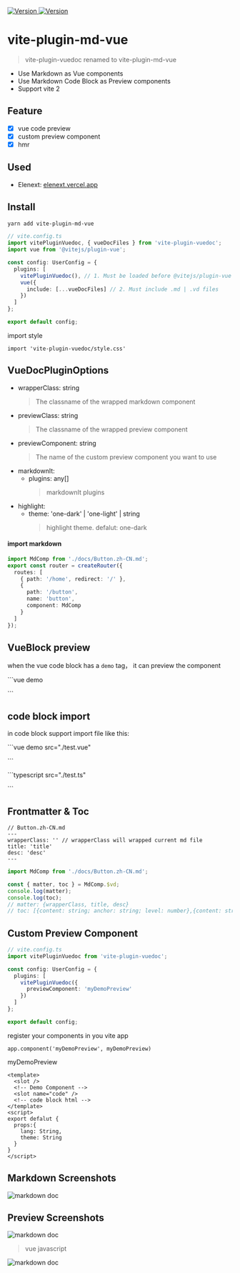 <p>
  <a href="https://www.npmjs.com/package/vite-plugin-md-vue" target="_blank">
    <img alt="Version" src="https://img.shields.io/npm/v/vite-plugin-md-vue.svg">
  </a>
  <a href="https://www.npmjs.com/package/vite-plugin-md-vue" target="_blank">
    <img alt="Version" src="https://img.shields.io/npm/dt/vite-plugin-md-vue">
  </a>
</p>

# vite-plugin-md-vue

> vite-plugin-vuedoc renamed to vite-plugin-md-vue

- Use Markdown as Vue components
- Use Markdown Code Block as Preview components
- Support vite 2

## Feature

- [x] vue code preview
- [x] custom preview component
- [x] hmr

## Used

- Elenext: [elenext.vercel.app](https://elenext.vercel.app)

## Install

```sh
yarn add vite-plugin-md-vue
```

```typescript
// vite.config.ts
import vitePluginVuedoc, { vueDocFiles } from 'vite-plugin-vuedoc';
import vue from '@vitejs/plugin-vue';

const config: UserConfig = {
  plugins: [
    vitePluginVuedoc(), // 1. Must be loaded before @vitejs/plugin-vue
    vue({
      include: [...vueDocFiles] // 2. Must include .md | .vd files
    })
  ]
};

export default config;
```

import style

```
import 'vite-plugin-vuedoc/style.css'
```

## VueDocPluginOptions

- wrapperClass: string
  > The classname of the wrapped markdown component
- previewClass: string
  > The classname of the wrapped preview component
- previewComponent: string
  > The name of the custom preview component you want to use
- markdownIt:
  - plugins: any[]
    > markdownIt plugins
- highlight:
  - theme: 'one-dark' | 'one-light' | string
    > highlight theme. defalut: one-dark

#### import markdown

```typescript
import MdComp from './docs/Button.zh-CN.md';
export const router = createRouter({
  routes: [
    { path: '/home', redirect: '/' },
    {
      path: '/button',
      name: 'button',
      component: MdComp
    }
  ]
});
```

## VueBlock preview

when the vue code block has a `demo` tag， it can preview the component

\`\`\`vue demo

\`\`\`

## code block import

in code block support import file like this:

\`\`\`vue demo src="./test.vue"

\`\`\`

\`\`\`typescript src="./test.ts"

\`\`\`

## Frontmatter & Toc

```
// Button.zh-CN.md
---
wrapperClass: '' // wrapperClass will wrapped current md file
title: 'title'
desc: 'desc'
---
```

```typescript
import MdComp from './docs/Button.zh-CN.md';

const { matter, toc } = MdComp.$vd;
console.log(matter);
console.log(toc);
// matter: {wrapperClass, title, desc}
// toc: [{content: string; anchor: string; level: number},{content: string; anchor: string; level: number}]
```

## Custom Preview Component

```typescript
// vite.config.ts
import vitePluginVuedoc from 'vite-plugin-vuedoc';

const config: UserConfig = {
  plugins: [
    vitePluginVuedoc({
      previewComponent: 'myDemoPreview'
    })
  ]
};

export default config;
```

register your components in you vite app

```
app.component('myDemoPreview', myDemoPreview)
```

myDemoPreview

```vue
<template>
  <slot />
  <!-- Demo Component -->
  <slot name="code" />
  <!-- code block html -->
</template>
<script>
export defalut {
  props:{
    lang: String,
    theme: String
  }
}
</script>
```

## Markdown Screenshots

![markdown doc](https://github.com/JasKang/vite-plugin-vuedoc/blob/master/packages/playground/src/assets/main.png?raw=true)

## Preview Screenshots

![markdown doc](https://github.com/JasKang/vite-plugin-vuedoc/blob/master/packages/playground/src/assets/vue.gif?raw=true)

> vue javascript

![markdown doc](https://github.com/JasKang/vite-plugin-vuedoc/blob/master/packages/playground/src/assets/vue-js.gif?raw=true)
